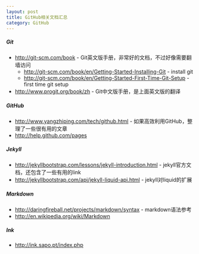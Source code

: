 ```yaml
---
layout: post
title: GitHub相关文档汇总
category: GitHub
---
```


##### Git
    
* <http://git-scm.com/book> - Git英文版手册，非常好的文档，不过好像需要翻墙访问
    * <http://git-scm.com/book/en/Getting-Started-Installing-Git> - install git
    * <http://git-scm.com/book/en/Getting-Started-First-Time-Git-Setup> - first time git setup
* <http://www.progit.org/book/zh> - Git中文版手册，是上面英文版的翻译

##### GitHub

* <http://www.yangzhiping.com/tech/github.html> - 如果高效利用GitHub，整理了一些很有用的文章
* <http://help.github.com/pages>

##### Jekyll

* <http://jekyllbootstrap.com/lessons/jekyll-introduction.html> - jekyll官方文档，还包含了一些有用的link
* <http://jekyllbootstrap.com/api/jekyll-liquid-api.html> - jekyll对liquid的扩展

##### Markdown

* <http://daringfireball.net/projects/markdown/syntax> - markdown语法参考
* <http://en.wikipedia.org/wiki/Markdown>

##### Ink

* <http://ink.sapo.pt/index.php>